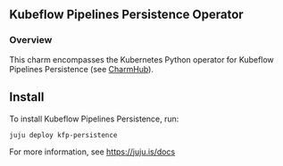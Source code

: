 ## Kubeflow Pipelines Persistence Operator

### Overview
This charm encompasses the Kubernetes Python operator for Kubeflow Pipelines
Persistence (see [CharmHub](https://charmhub.io/?q=kfp-persistence)).

## Install

To install Kubeflow Pipelines Persistence, run:

    juju deploy kfp-persistence

For more information, see https://juju.is/docs
